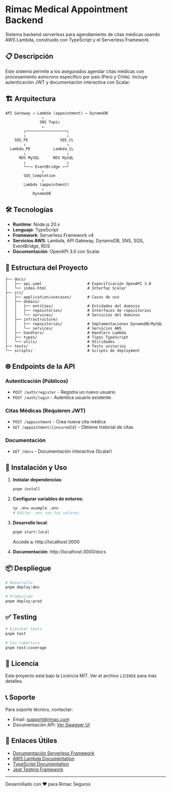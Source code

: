 # Rimac Medical Appointment Backend

Sistema backend serverless para agendamiento de citas médicas usando AWS Lambda, construido con TypeScript y el Serverless Framework.

## 📋 Descripción

Este sistema permite a los asegurados agendar citas médicas con procesamiento asíncrono específico por país (Perú y Chile). Incluye autenticación JWT y documentación interactiva con Scalar.

## 🏗️ Arquitectura

```
API Gateway → Lambda (appointment) → DynamoDB
                ↓
               SNS Topic
                ↓
        ┌──────────────────┐
        ↓                  ↓
    SQS_PE              SQS_CL
        ↓                  ↓
  Lambda_PE          Lambda_CL
        ↓                  ↓
      RDS MySQL      RDS MySQL
        ↓                  ↓
        └──→ EventBridge ←─┘
                ↓
        SQS_Completion
                ↓
        Lambda (appointment)
                ↓
            DynamoDB
```

## 🛠️ Tecnologías

- **Runtime**: Node.js 20.x
- **Lenguaje**: TypeScript
- **Framework**: Serverless Framework v4
- **Servicios AWS**: Lambda, API Gateway, DynamoDB, SNS, SQS, EventBridge, RDS
- **Documentación**: OpenAPI 3.0 con Scalar

## 📁 Estructura del Proyecto

```
├── docs/
│   ├── api.yaml                    # Especificación OpenAPI 3.0
│   └── index.html                  # Interfaz Scalar
├── src/
│   ├── application/usecases/       # Casos de uso
│   ├── domain/
│   │   ├── entities/               # Entidades del dominio
│   │   ├── repositories/           # Interfaces de repositorios
│   │   └── services/               # Servicios del dominio
│   ├── infrastructure/
│   │   ├── repositories/           # Implementaciones DynamoDB/MySQL
│   │   └── services/               # Servicios AWS
│   ├── handlers/                   # Handlers Lambda
│   ├── types/                      # Tipos TypeScript
│   └── utils/                      # Utilidades
├── tests/                          # Tests unitarios
└── scripts/                        # Scripts de deployment
```

## 🌐 Endpoints de la API

### Autenticación (Públicos)
- `POST /auth/register` - Registra un nuevo usuario
- `POST /auth/login` - Autentica usuario existente

### Citas Médicas (Requieren JWT)
- `POST /appointment` - Crea nueva cita médica
- `GET /appointment/{insuredId}` - Obtiene historial de citas

### Documentación
- `GET /docs` - Documentación interactiva (Scalar)

## 🚀 Instalación y Uso

1. **Instalar dependencias**:
   ```bash
   pnpm install
   ```

2. **Configurar variables de entorno**:
   ```bash
   cp .env.example .env
   # Editar .env con tus valores
   ```

3. **Desarrollo local**:
   ```bash
   pnpm start:local
   ```
   Accede a: http://localhost:3000

4. **Documentación**: http://localhost:3000/docs

## 📦 Despliegue

```bash
# Desarrollo
pnpm deploy:dev

# Producción
pnpm deploy:prod
```

## ✅ Testing

```bash
# Ejecutar tests
pnpm test

# Con cobertura
pnpm test:coverage
```

## 📄 Licencia

Este proyecto está bajo la Licencia MIT. Ver el archivo `LICENSE` para más detalles.

## 📞 Soporte

Para soporte técnico, contactar:
- Email: support@rimac.com
- Documentación API: [Ver Swagger UI](./docs/api.yaml)

## 🔗 Enlaces Útiles

- [Documentación Serverless Framework](https://www.serverless.com/framework/docs/)
- [AWS Lambda Documentation](https://docs.aws.amazon.com/lambda/)
- [TypeScript Documentation](https://www.typescriptlang.org/docs/)
- [Jest Testing Framework](https://jestjs.io/docs/getting-started)

---

Desarrollado con ❤️ para Rimac Seguros

